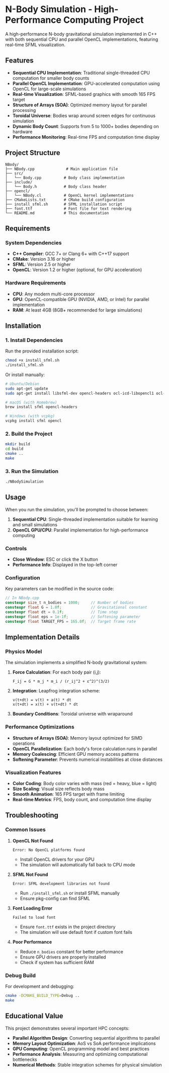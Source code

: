 # N-Body Simulation - High-Performance Computing Project

A high-performance N-body gravitational simulation implemented in C++ with both sequential CPU and parallel OpenCL implementations, featuring real-time SFML visualization.

## Features

- **Sequential CPU Implementation**: Traditional single-threaded CPU computation for smaller body counts
- **Parallel OpenCL Implementation**: GPU-accelerated computation using OpenCL for large-scale simulations
- **Real-time Visualization**: SFML-based graphics with smooth 165 FPS target
- **Structure of Arrays (SOA)**: Optimized memory layout for parallel processing
- **Toroidal Universe**: Bodies wrap around screen edges for continuous simulation
- **Dynamic Body Count**: Supports from 5 to 1000+ bodies depending on hardware
- **Performance Monitoring**: Real-time FPS and computation time display

## Project Structure

```
NBody/
├── NBody.cpp              # Main application file
├── src/
│   └── Body.cpp          # Body class implementation
├── include/
│   └── Body.h            # Body class header
├── opencl/
│   └── NBody.cl          # OpenCL kernel implementations
├── CMakeLists.txt        # CMake build configuration
├── install_sfml.sh       # SFML installation script
├── font.ttf              # Font file for text rendering
└── README.md             # This documentation
```

## Requirements

### System Dependencies
- **C++ Compiler**: GCC 7+ or Clang 6+ with C++17 support
- **CMake**: Version 3.16 or higher
- **SFML**: Version 2.5 or higher
- **OpenCL**: Version 1.2 or higher (optional, for GPU acceleration)

### Hardware Requirements
- **CPU**: Any modern multi-core processor
- **GPU**: OpenCL-compatible GPU (NVIDIA, AMD, or Intel) for parallel implementation
- **RAM**: At least 4GB (8GB+ recommended for large simulations)

## Installation

### 1. Install Dependencies

Run the provided installation script:
```bash
chmod +x install_sfml.sh
./install_sfml.sh
```
Or install manually:
```bash
# Ubuntu/Debian
sudo apt-get update
sudo apt-get install libsfml-dev opencl-headers ocl-icd-libopencl1 ocl-icd-dev build-essential cmake pkg-config

# macOS (with Homebrew)
brew install sfml opencl-headers

# Windows (with vcpkg)
vcpkg install sfml opencl
```

### 2. Build the Project

```bash
mkdir build
cd build
cmake ..
make
```

### 3. Run the Simulation

```bash
./NBodySimulation
```

## Usage

When you run the simulation, you'll be prompted to choose between:
1. **Sequential CPU**: Single-threaded implementation suitable for learning and small simulations
2. **OpenCL GPU/CPU**: Parallel implementation for high-performance computing

### Controls
- **Close Window**: ESC or click the X button
- **Performance Info**: Displayed in the top-left corner

### Configuration

Key parameters can be modified in the source code:

```cpp
// In NBody.cpp
constexpr size_t n_bodies = 1000;     // Number of bodies
constexpr float G = 1.0f;             // Gravitational constant
constexpr float dt = 0.1f;            // Time step
constexpr float eps = 1e-1f;          // Softening parameter
constexpr float TARGET_FPS = 165.0f;  // Target frame rate
```

## Implementation Details

### Physics Model

The simulation implements a simplified N-body gravitational system:

1. **Force Calculation**: For each body pair (i,j):
   ```
   F_ij = G * m_j * m_i / (r_ij^2 + ε^2)^(3/2)
   ```

2. **Integration**: Leapfrog integration scheme:
   ```
   v(t+dt) = v(t) + a(t) * dt
   x(t+dt) = x(t) + v(t+dt) * dt
   ```

3. **Boundary Conditions**: Toroidal universe with wraparound

### Performance Optimizations

- **Structure of Arrays (SOA)**: Memory layout optimized for SIMD operations
- **OpenCL Parallelization**: Each body's force calculation runs in parallel
- **Memory Coalescing**: Efficient GPU memory access patterns
- **Softening Parameter**: Prevents numerical instabilities at close distances

### Visualization Features

- **Color Coding**: Body color varies with mass (red = heavy, blue = light)
- **Size Scaling**: Visual size reflects body mass
- **Smooth Animation**: 165 FPS target with frame limiting
- **Real-time Metrics**: FPS, body count, and computation time display

## Troubleshooting

### Common Issues

1. **OpenCL Not Found**
   ```
   Error: No OpenCL platforms found
   ```
   - Install OpenCL drivers for your GPU
   - The simulation will automatically fall back to CPU mode

2. **SFML Not Found**
   ```
   Error: SFML development libraries not found
   ```
   - Run `./install_sfml.sh` or install SFML manually
   - Ensure pkg-config can find SFML

3. **Font Loading Error**
   ```
   Failed to load font
   ```
   - Ensure `font.ttf` exists in the project directory
   - The simulation will use default font if custom font fails

4. **Poor Performance**
   - Reduce `n_bodies` constant for better performance
   - Ensure GPU drivers are properly installed
   - Check if system has sufficient RAM

### Debug Build

For development and debugging:
```bash
cmake -DCMAKE_BUILD_TYPE=Debug ..
make
```

## Educational Value

This project demonstrates several important HPC concepts:

- **Parallel Algorithm Design**: Converting sequential algorithms to parallel
- **Memory Layout Optimization**: AoS vs SoA performance implications
- **GPU Computing**: OpenCL programming model and best practices
- **Performance Analysis**: Measuring and optimizing computational bottlenecks
- **Numerical Methods**: Stable integration schemes for physical simulation

